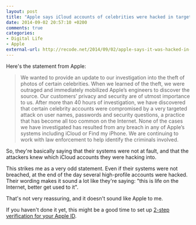 ```yaml
---
layout: post
title: "Apple says iCloud accounts of celebrities were hacked in targeted attack | Re/code"
date: 2014-09-02 20:57:10 +0200
comments: true
categories: 
- Digital Life
- Apple
external-url: http://recode.net/2014/09/02/apple-says-it-was-hacked-in-targeted-attack-on-celebrity-accounts/
---
```


Here's the statement from Apple:

>We wanted to provide an update to our investigation into the theft of photos of certain celebrities. When we learned of the theft, we were outraged and immediately mobilized Apple’s engineers to discover the source. Our customers’ privacy and security are of utmost importance to us. After more than 40 hours of investigation, we have discovered that certain celebrity accounts were compromised by a very targeted attack on user names, passwords and security questions, a practice that has become all too common on the Internet. None of the cases we have investigated has resulted from any breach in any of Apple’s systems including iCloud or Find my iPhone. We are continuing to work with law enforcement to help identify the criminals involved.

So, they're basically saying that their systems were not at fault, and that the attackers knew which iCloud accounts they were hacking into.

This strikes me as a very odd statement. Even if their systems were not breached, at the end of the day several high-profile accounts were hacked. Their wording makes it sound a lot like they're saying: "this is life on the Internet, better get used to it".

That's not very reassuring, and it doesn't sound like Apple to me.

If you haven't done it yet, this might be a good time to set up [2-step verification for your Apple ID](http://support.apple.com/kb/ht5570).